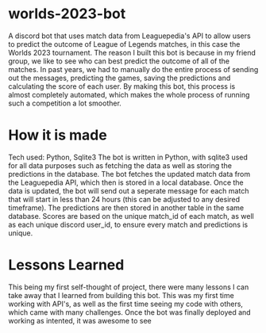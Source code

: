 # worlds-2023-bot
A discord bot that uses match data from Leaguepedia's API to allow users to predict the outcome of League of Legends matches, in this case the Worlds 2023 tournament. The reason I built this bot is because in my friend group, we like to see who can best predict the outcome of all of the matches. In past years, we had to manually do the entire process of sending out the messages, predicting the games, saving the predictions and calculating the score of each user. By making this bot, this process is almost completely automated, which makes the whole process of running such a competition a lot smoother. 

# How it is made
Tech used: Python, Sqlite3
The bot is written in Python, with sqlite3 used for all data purposes such as fetching the data as well as storing the predictions in the database. The bot fetches the updated match data from the Leaguepedia API, which then is stored in a local database. Once the data is updated, the bot will send out a seperate message for each match that will start in less than 24 hours (this can be adjusted to any desired timeframe). The predictions are then stored in another table in the same database. Scores are based on the unique match_id of each match, as well as each unique discord user_id, to ensure every match and predictions is unique. 

# Lessons Learned
This being my first self-thought of project, there were many lessons I can take away that I learned from building this bot. This was my first time working with API's, as well as the first time seeing my code with others, which came with many challenges. Once the bot was finally deployed and working as intented, it was awesome to see
